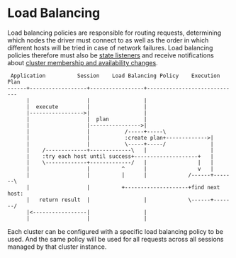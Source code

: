 # Load Balancing

Load balancing policies are responsible for routing requests, determining which nodes the driver must connect to as well as the order in which different hosts will be tried in case of network failures. Load balancing policies therefore must also be [state listeners](/features/state_listeners/) and receive notifications about [cluster membership and availability changes](/features/state_listeners/membership_changes/).

```ditaa
 Application          Session    Load Balancing Policy    Execution Plan
------+------------------+-----------------+-----------------------------
      |                  |                 |
      |  execute         |                 |
      |----------------->|                 |
      |                  |  plan           |
      |                  |---------------->|
      |                  |           /-----+-----\
      |                  |           :create plan+------------->|
      |                  |           \-----+-----/              |
      |    /-------------+-------------\   |                    |
      |    :try each host until success+--------------------+   |
      |    \-------------+-------------/   |                |   |
      |                  |          ^      |                v   |
      |                  |          |      |             /------+-------\
      |                  |          +--------------------+find next host:
      |   return result  |                 |             \------+-------/
      |<-----------------|                 |
      |                  |                 |
```

Each cluster can be configured with a specific load balancing policy to be used.
And the same policy will be used for all requests across all sessions managed by that cluster instance.
